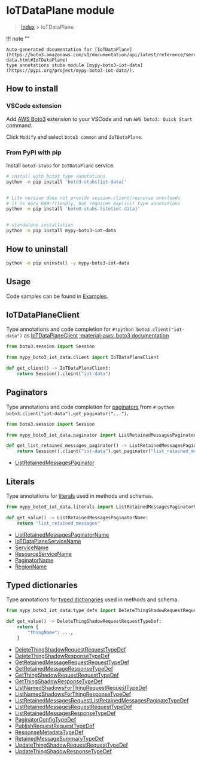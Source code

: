 #  IoTDataPlane module

> [Index](../README.md) > IoTDataPlane

!!! note ""

    Auto-generated documentation for [IoTDataPlane](https://boto3.amazonaws.com/v1/documentation/api/latest/reference/services/iot-data.html#IoTDataPlane)
    type annotations stubs module [mypy-boto3-iot-data](https://pypi.org/project/mypy-boto3-iot-data/).

## How to install

### VSCode extension

Add [AWS Boto3](https://marketplace.visualstudio.com/items?itemName=Boto3typed.boto3-ide)
extension to your VSCode and run `AWS boto3: Quick Start` command.

Click `Modify` and select `boto3 common` and `IoTDataPlane`.

### From PyPI with pip

Install `boto3-stubs` for `IoTDataPlane` service.

```bash
# install with boto3 type annotations
python -m pip install 'boto3-stubs[iot-data]'


# Lite version does not provide session.client/resource overloads
# it is more RAM-friendly, but requires explicit type annotations
python -m pip install 'boto3-stubs-lite[iot-data]'


# standalone installation
python -m pip install mypy-boto3-iot-data
```



## How to uninstall

```bash
python -m pip uninstall -y mypy-boto3-iot-data
```

## Usage

Code samples can be found in [Examples](./usage.md).

## IoTDataPlaneClient

Type annotations and code completion for  `#!python boto3.client("iot-data")` as [IoTDataPlaneClient](./client.md)
[:material-aws: boto3 documentation](https://boto3.amazonaws.com/v1/documentation/api/latest/reference/services/iot-data.html#IoTDataPlane.Client)

```python title="Usage example"
from boto3.session import Session

from mypy_boto3_iot_data.client import IoTDataPlaneClient

def get_client() -> IoTDataPlaneClient:
    return Session().cleint("iot-data")
```


## Paginators

Type annotations and code completion for [paginators](./paginators.md)
from `#!python boto3.client("iot-data").get_paginator("...")`.

```python title="Usage example"
from boto3.session import Session

from mypy_boto3_iot_data.paginator import ListRetainedMessagesPaginator

def get_list_retained_messages_paginator() -> ListRetainedMessagesPaginator:
    return Session().client("iot-data").get_paginator("list_retained_messages"))
```

- [ListRetainedMessagesPaginator](./paginators.md#listretainedmessagespaginator)









## Literals

Type annotations for [literals](./literals.md) used in methods and schemas.

```python title="Usage example"
from mypy_boto3_iot_data.literals import ListRetainedMessagesPaginatorName

def get_value() -> ListRetainedMessagesPaginatorName:
    return "list_retained_messages"
```

- [ListRetainedMessagesPaginatorName](./literals.md#listretainedmessagespaginatorname)
- [IoTDataPlaneServiceName](./literals.md#iotdataplaneservicename)
- [ServiceName](./literals.md#servicename)
- [ResourceServiceName](./literals.md#resourceservicename)
- [PaginatorName](./literals.md#paginatorname)
- [RegionName](./literals.md#regionname)




## Typed dictionaries

Type annotations for [typed dictionaries](./type_defs.md) used in methods and schema.

```python title="Usage example"
from mypy_boto3_iot_data.type_defs import DeleteThingShadowRequestRequestTypeDef

def get_value() -> DeleteThingShadowRequestRequestTypeDef:
    return {
        "thingName": ...,
    }
```

- [DeleteThingShadowRequestRequestTypeDef](./type_defs.md#deletethingshadowrequestrequesttypedef)
- [DeleteThingShadowResponseTypeDef](./type_defs.md#deletethingshadowresponsetypedef)
- [GetRetainedMessageRequestRequestTypeDef](./type_defs.md#getretainedmessagerequestrequesttypedef)
- [GetRetainedMessageResponseTypeDef](./type_defs.md#getretainedmessageresponsetypedef)
- [GetThingShadowRequestRequestTypeDef](./type_defs.md#getthingshadowrequestrequesttypedef)
- [GetThingShadowResponseTypeDef](./type_defs.md#getthingshadowresponsetypedef)
- [ListNamedShadowsForThingRequestRequestTypeDef](./type_defs.md#listnamedshadowsforthingrequestrequesttypedef)
- [ListNamedShadowsForThingResponseTypeDef](./type_defs.md#listnamedshadowsforthingresponsetypedef)
- [ListRetainedMessagesRequestListRetainedMessagesPaginateTypeDef](./type_defs.md#listretainedmessagesrequestlistretainedmessagespaginatetypedef)
- [ListRetainedMessagesRequestRequestTypeDef](./type_defs.md#listretainedmessagesrequestrequesttypedef)
- [ListRetainedMessagesResponseTypeDef](./type_defs.md#listretainedmessagesresponsetypedef)
- [PaginatorConfigTypeDef](./type_defs.md#paginatorconfigtypedef)
- [PublishRequestRequestTypeDef](./type_defs.md#publishrequestrequesttypedef)
- [ResponseMetadataTypeDef](./type_defs.md#responsemetadatatypedef)
- [RetainedMessageSummaryTypeDef](./type_defs.md#retainedmessagesummarytypedef)
- [UpdateThingShadowRequestRequestTypeDef](./type_defs.md#updatethingshadowrequestrequesttypedef)
- [UpdateThingShadowResponseTypeDef](./type_defs.md#updatethingshadowresponsetypedef)

